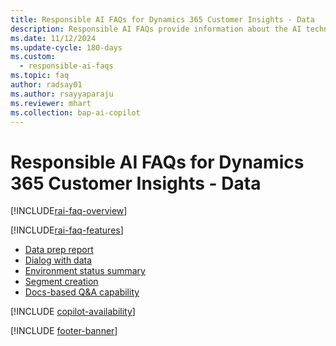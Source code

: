 ```yaml
---
title: Responsible AI FAQs for Dynamics 365 Customer Insights - Data
description: Responsible AI FAQs provide information about the AI technology used in Dynamics 365 Customer Insights - Data, along with key considerations and details about how the AI is used, how it was tested and evaluated, and any specific limitations.
ms.date: 11/12/2024
ms.update-cycle: 180-days
ms.custom: 
  - responsible-ai-faqs
ms.topic: faq
author: radsay01
ms.author: rsayyaparaju
ms.reviewer: mhart
ms.collection: bap-ai-copilot 
---
```


# Responsible AI FAQs for Dynamics 365 Customer Insights - Data

[!INCLUDE[rai-faq-overview](includes/faqs-overview.md)]

[!INCLUDE[rai-faq-features](includes/faqs-feature.md)]

- [Data prep report](faqs-data-prep.md)
- [Dialog with data](faqs-dialog-data.md)
- [Environment status summary](faqs-environment-status.md)
- [Segment creation](faqs-segment-creation.md)
- [Docs-based Q&A capability](faqs-docs-qna.md)

[!INCLUDE [copilot-availability](includes/copilot-availability.md)]

[!INCLUDE [footer-banner](includes/footer-banner.md)]
